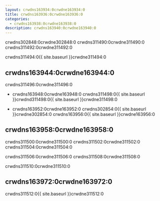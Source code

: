 ```yaml
---
layout: crwdns163934:0crwdne163934:0
title: crwdns163936:0crwdne163936:0
categories:
  - crwdns163938:0crwdne163938:0
description: crwdns163940:0crwdne163940:0
---
```


crwdns302848:0crwdne302848:0 crwdns311490:0crwdne311490:0 crwdns311492:0crwdne311492:0

crwdns311494:0{{ site.baseurl }}crwdne311494:0

## crwdns163944:0crwdne163944:0

crwdns311496:0crwdne311496:0

- crwdns163948:0crwdne163948:0 crwdns311498:0{{ site.baseurl }}crwdnd311498:0{{ site.baseurl }}crwdne311498:0

- crwdns163952:0crwdne163952:0 crwdns302854:0{{ site.baseurl }}crwdne302854:0 crwdns163956:0{{ site.baseurl }}crwdne163956:0

## crwdns163958:0crwdne163958:0

crwdns311500:0crwdne311500:0 crwdns311502:0crwdne311502:0 crwdns311504:0crwdne311504:0

crwdns311506:0crwdne311506:0 crwdns311508:0crwdne311508:0

crwdns311510:0crwdne311510:0

## crwdns163972:0crwdne163972:0

crwdns311512:0{{ site.baseurl }}crwdne311512:0